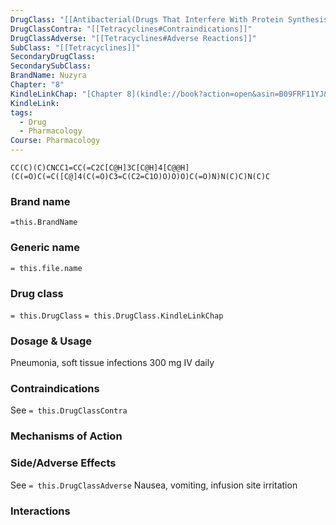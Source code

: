 ```yaml
---
DrugClass: "[[Antibacterial(Drugs That Interfere With Protein Synthesis)]]"
DrugClassContra: "[[Tetracyclines#Contraindications]]"
DrugClassAdverse: "[[Tetracyclines#Adverse Reactions]]"
SubClass: "[[Tetracyclines]]"
SecondaryDrugClass: 
SecondarySubClass: 
BrandName: Nuzyra
Chapter: "8"
KindleLinkChap: "[Chapter 8](kindle://book?action=open&asin=B09FRF11YJ&location=4155)"
KindleLink: 
tags:
  - Drug
  - Pharmacology
Course: Pharmacology
---
```

```smiles
CC(C)(C)CNCC1=CC(=C2C[C@H]3C[C@H]4[C@@H](C(=O)C(=C([C@]4(C(=O)C3=C(C2=C1O)O)O)O)C(=O)N)N(C)C)N(C)C
```

### Brand name
`=this.BrandName`

### Generic name
`= this.file.name`

### Drug class 
`= this.DrugClass`
	`= this.DrugClass.KindleLinkChap`

### Dosage & Usage
 Pneumonia, soft tissue infections
 300 mg IV daily
 
### Contraindications
See `= this.DrugClassContra`

### Mechanisms of Action

### Side/Adverse Effects
See `= this.DrugClassAdverse`
Nausea, vomiting, infusion site irritation

### Interactions
 